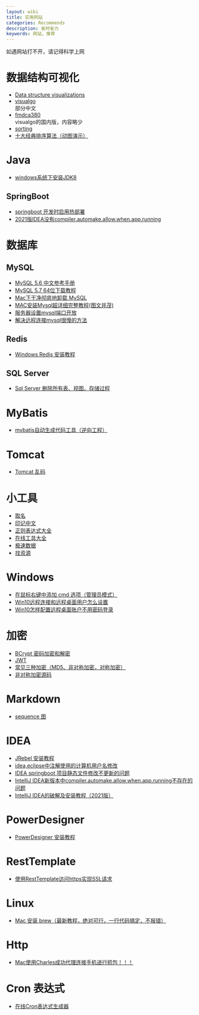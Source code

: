 ```yaml
---
layout: wiki
title: 实用网站
categories: Recommends
description: 省时省力
keywords: 网站，推荐
---
```


如遇网站打不开，请记得科学上网

# 数据结构可视化
- [Data structure visualizations](http://www.cs.usfca.edu/~galles/visualization/Algorithms.html)
- [visualgo](https://visualgo.net/zh)<br>
	部分中文
- [fmdca380](http://ds.fmdca380.com/index.html)<br>
	visualgo的国内版，内容略少
- [sorting](http://sorting.at/)
- [十大经典排序算法（动图演示）](https://www.cnblogs.com/onepixel/articles/7674659.html)



# Java
- [windows系统下安装JDK8](https://www.cnblogs.com/heqiyoujing/p/9502726.html)

## SpringBoot
- [springboot 开发时启用热部署](https://blog.csdn.net/qq_29012499/article/details/123118487)
- [2021版IDEA没有compiler.automake.allow.when.app.running](https://blog.csdn.net/qq_52978553/article/details/122376118)

# 数据库
## MySQL
- [MySQL 5.6 中文参考手册](https://github.com/mysql2cn/manual56)
- [MySQL 5.7 64位下载教程](https://blog.csdn.net/mulinghanxue/article/details/93917244)
- [Mac下干净彻底地卸载 MySQL](https://www.jianshu.com/p/276c1271ae14)
- [MAC安装Mysql超详细完整教程(图文并茂)](https://blog.csdn.net/baidu_26315231/article/details/88963558)
- [服务器设置mysql端口开放](https://blog.csdn.net/sinat_41679832/article/details/104790108)
- [解决远程连接mysql很慢的方法](https://www.cnblogs.com/shenyixin/p/10478604.html)

## Redis
- [Windows Redis 安装教程](https://blog.csdn.net/weixin_41381863/article/details/88231397)

## SQL Server
- [Sql Server 删除所有表、视图、存储过程](https://www.cnblogs.com/pingming/p/4713467.html)

# MyBatis
- [mybatis自动生成代码工具（逆向工程）](https://www.cnblogs.com/michaelcnblogs/p/11333031.html)

# Tomcat
- [Tomcat 乱码](https://blog.csdn.net/qq_25775675/article/details/104839569)

# 小工具
- [取名](https://unbug.github.io/codelf)
- [印记中文](https://docschina.org/)
- [正则表达式大全](https://any86.github.io/any-rule/)
- [在线工具大全](https://tool.lu/)
- [极速数据](https://tool.jisuapi.com/)
- [找资源](http://www.549.tv/)

# Windows
- [在鼠标右键中添加 cmd 选项（管理员模式）](https://blog.csdn.net/ujsDui/article/details/79191921)
- [Win10远程连接和远程桌面用户怎么设置](https://zhidao.baidu.com/question/1642764557058672300.html)
- [Win10怎样配置远程桌面账户不用密码登录](https://jingyan.baidu.com/article/425e69e6e05eaeff15fc1689.html)

# 加密
- [BCrypt 密码加密和解密](https://www.jianshu.com/p/fc910a1f7c8d/)
- [JWT](https://www.jianshu.com/p/576dbf44b2ae)
- [常见三种加密（MD5、非对称加密，对称加密）](https://www.cnblogs.com/shoshana-kong/p/10934550.html)
- [非对称加密源码](https://www.cnblogs.com/frank-quan/p/7073457.html)

# Markdown
- [sequence 图](https://www.jianshu.com/p/70e329dd4a00)

# IDEA
- [JRebel 安装教程](https://blog.csdn.net/lianghecai52171314/article/details/105637251)
- [idea,eclipse中注解使用的计算机用户名修改](https://blog.csdn.net/GrondBellion/article/details/111312246)
- [IDEA springboot 项目静态文件修改不更新的问题](http://t.zoukankan.com/yg_zhang-p-10730507.html)
- [IntelliJ IDEA新版本中compiler.automake.allow.when.app.running不存在的问题](https://www.cnblogs.com/fanqisoft/p/15200894.html)
- [IntelliJ IDEA的破解及安装教程（2021版） ](https://www.cnblogs.com/bsytz/p/15346827.html)

# PowerDesigner
- [PowerDesigner 安装教程](https://blog.csdn.net/csdn_0911/article/details/83106782)

# RestTemplate
- [使用RestTemplate访问https实现SSL请求](https://blog.csdn.net/MyronCham/article/details/103481046)

# Linux
- [Mac 安装 brew（最新教程，绝对可行，一行代码搞定，不报错）](https://www.cnblogs.com/liyihua/p/12753163.html)

# Http
- [Mac使用Charles成功代理连接手机进行抓包！！！](https://segmentfault.com/a/1190000040638947)

# Cron 表达式
- [在线Cron表达式生成器](https://cron.qqe2.com/)
